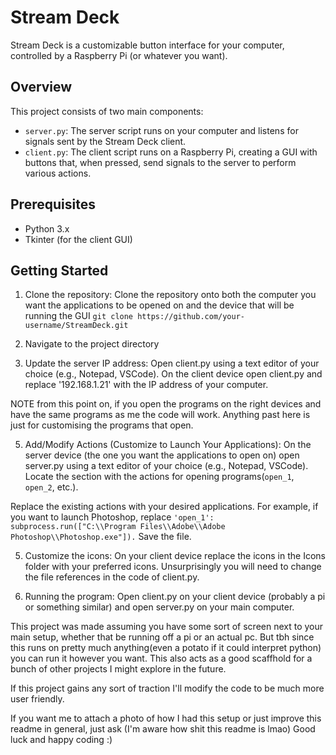 # Stream Deck

Stream Deck is a customizable button interface for your computer, controlled by a Raspberry Pi (or whatever you want).

## Overview

This project consists of two main components:
- `server.py`: The server script runs on your computer and listens for signals sent by the Stream Deck client.
- `client.py`: The client script runs on a Raspberry Pi, creating a GUI with buttons that, when pressed, send signals to the server to perform various actions.

## Prerequisites

- Python 3.x
- Tkinter (for the client GUI)

## Getting Started

1. Clone the repository:
   Clone the repository onto both the computer you want the applications to be opened on and the device that will be running the GUI
   ``git clone https://github.com/your-username/StreamDeck.git``

2. Navigate to the project directory
 
3. Update the server IP address:
  Open client.py using a text editor of your choice (e.g., Notepad, VSCode).
  On the client device open client.py and replace '192.168.1.21' with the IP address of your computer.

NOTE from this point on, if you open the programs on the right devices and have the same programs as me the code will work. Anything past here is just for customising the programs that open.
  
5. Add/Modify Actions (Customize to Launch Your Applications):
  On the server device (the one you want the applications to open on) open server.py using a text editor of your choice (e.g., Notepad, VSCode).
  Locate the section with the actions for opening programs(``open_1``, ``open_2``, etc.).

  Replace the existing actions with your desired applications. For example, if you want to launch Photoshop, replace ``'open_1': subprocess.run(["C:\\Program Files\\Adobe\\Adobe Photoshop\\Photoshop.exe"]).``
  Save the file.

5. Customize the icons:
On your client device replace the icons in the Icons folder with your preferred icons. Unsurprisingly you will need to change the file references in the code of client.py.

6. Running the program:
   Open client.py on your client device (probably a pi or something similar) and open server.py on your main computer.

This project was made assuming you have some sort of screen next to your main setup, whether that be running off a pi or an actual pc. But tbh since this runs on pretty much anything(even a potato if it could interpret python) you can run it however you want. This also acts as a good scaffhold for a bunch of other projects I might explore in the future.

If this project gains any sort of traction I'll modify the code to be much more user friendly.

If you want me to attach a photo of how I had this setup or just improve this readme in general, just ask (I'm aware how shit this readme is lmao)
Good luck and happy coding :)
